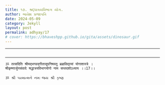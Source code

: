 ```yaml
---
title: ૧૭. શ્રદ્ધાત્રયવિભાગ યોગ.
author: ભાવેશ પ્રજાપતિ
date: 2024-05-09
category: Jekyll
layout: post
permalink: adhyay/17
# cover: https://bhaveshpp.github.io/gita/assets/dinosaur.gif
---
```


----------

```

```
> 

> 

----------

```
ૐ तत्सदिति श्रीमद्भगवद्गीतासूपनिषस्तु ब्रह्मविद्यायां योगाशास्त्रे ।
श्रीकृष्णार्जुनसंवादे श्रद्धात्रयविभागयोगो नाम सप्तदशोऽध्याय ।।17।।
```

`ૐ શ્રી પરમાત્મને નમઃ`
`જય શ્રી કૃષ્ણ`